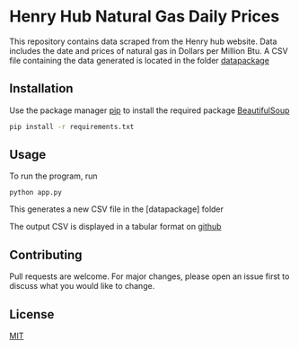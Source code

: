 # Henry Hub Natural Gas Daily Prices

This repository contains data scraped from the Henry hub website. Data includes the date and prices of natural gas in Dollars per Million Btu. A CSV file containing the data generated is located in the folder [datapackage](https://github.com/DevTotti/Henry-Hub-Daily-Prices/tree/master/datapackage)

## Installation

Use the package manager [pip](https://pip.pypa.io/en/stable/) to install the required package [BeautifulSoup](https://pypi.org/project/bs4/)

```bash
pip install -r requirements.txt
```

## Usage
To run the program, run
```
python app.py
```
This generates a new CSV file in the [datapackage] folder

The output CSV is displayed in a tabular format on [github](https://github.com/DevTotti/Henry-Hub-Daily-Prices/blob/master/datapackage/Henry%20Hub%20Daily-gas-prices.csv)


## Contributing
Pull requests are welcome. For major changes, please open an issue first to discuss what you would like to change.



## License
[MIT](https://choosealicense.com/licenses/mit/)